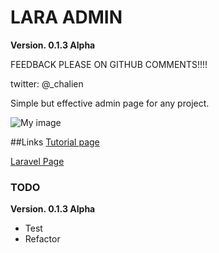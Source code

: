 # LARA ADMIN
**Version. 0.1.3 Alpha**

FEEDBACK PLEASE ON GITHUB COMMENTS!!!!

twitter: @_chalien


Simple but effective admin page for any project.

![My image](http://drakarstudio.net/screen.png)

##Links
[Tutorial page](https://github.com/chalien/lara_admin/wiki/_pages)

[Laravel Page](http://bundles.laravel.com/bundle/lara_admin)

### TODO

**Version. 0.1.3 Alpha**

- Test
- Refactor
